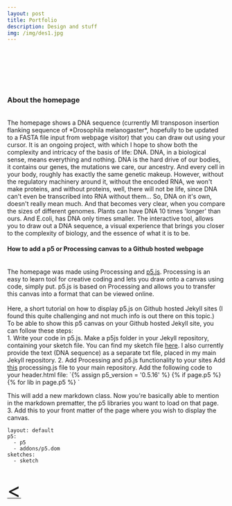 ```yaml
---
layout: post
title: Portfolio
description: Design and stuff
img: /img/des1.jpg
---
```

<br>
<div class="img_row">
	<img class="col one" src="{{ site.baseurl }}/img/TreeofLight2.gif" alt="" title="VR doodle"/>
	<img class="col one" src="{{ site.baseurl }}/img/business.png" alt="" title="example image"/>
	<img class="col one" src="{{ site.baseurl }}/img/tabular.gif" alt="" title="example image"/>
</div>
<br>
<div class="img_row">
	<img class="col one" src="{{ site.baseurl }}/img/motherwater1.jpg" alt="" title="VR doodle"/>
	<img class="col one" src="{{ site.baseurl }}/img/motherwater2.jpg" alt="" title="example image"/>
	<img class="col one" src="{{ site.baseurl }}/img/kombuchalamp.jpg" alt="" title="example image"/>
</div>
<br>
<h3>About the homepage</h3>
<br>
The homepage shows a DNA sequence (currently MI transposon insertion flanking sequence of *Drosophila melanogaster*, hopefully to be updated to a FASTA file input from webpage visitor) that you can draw out using your cursor. It is an ongoing project, with which I hope to show both the complexity and intricacy of the basis of life: DNA. DNA, in a biological sense, means everything and nothing. DNA is the hard drive of our bodies, it contains our genes, the mutations we care, our ancestry. And every cell in your body, roughly has exactly the same genetic makeup. However, without the regulatory machinery around it, without the encoded RNA, we won't make proteins, and without proteins, well, there will not be life, since DNA can't even be transcribed into RNA without them... So, DNA on it's own, doesn't really mean much. And that becomes very clear, when you compare the sizes of different genomes. Plants can have DNA 10 times 'longer' than ours. And E.coli, has DNA only times smaller. The interactive tool, allows you to draw out a DNA sequence, a visual experience that brings you closer to the complexity of biology, and the essence of what it is to be.
<br>
<h4>How to add a p5  or Processing canvas to a Github hosted webpage</h4>
<br>
The homepage was made using Processing and <a href="https://p5js.org" target="blank">p5.js</a>.
Processing is an easy to learn tool for creative coding and lets you draw onto a canvas using code, simply put. p5.js is based on Processing and allows you to transfer this canvas into a format that can be viewed online.
<br>
<br>
Here, a short tutorial on how to display p5.js on Github hosted Jekyll sites (I found this quite challenging and not much info is out there on this topic.) <br>
To be able to show this p5 canvas on your Github hosted Jekyll site, you can follow these steps:
<br>
1. Write your code in p5.js.
Make a p5js folder in your Jekyll repository, containing your sketch file. You can find my sketch file <a href="https://github.com/kenzasam/kenzascience/blob/gh-pages/p5js/sketch.js">here</a>.
I also currently provide the text (DNA sequence) as a separate txt file, placed in my main Jekyll repository.
2. Add Processing and p5.js functionality to your sites
Add <a href="https://github.com/kenzasam/kenzascience/blob/gh-pages/processing.js">this</a> processing.js file to your main repository.
Add the following code to your header.html file:
    `{% assign p5_version = '0.5.16' %}
    {% if page.p5 %}
	    {% for lib in page.p5 %}
	    <script src="https://cdnjs.cloudflare.com/ajax/libs/p5.js/{{ p5_version }}/{{ lib }}.js"></script>`

This will add a new markdown class. Now you're basically able to mention in the markdown prematter, the p5 libraries you want to load on that page.
3.
Add this to your front matter of the page where you wish to display the canvas.
<br>
```
layout: default
p5:
  - p5
  - addons/p5.dom
sketches:
  - sketch
```
<br>
<a href="javascript:javascript:history.go(-1)">  <font size="13"> < </font> </a>
<br>
<br>
